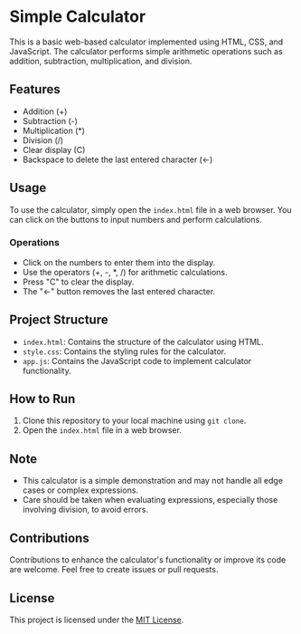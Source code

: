 # Simple Calculator

This is a basic web-based calculator implemented using HTML, CSS, and JavaScript. The calculator performs simple arithmetic operations such as addition, subtraction, multiplication, and division.

## Features

- Addition (+)
- Subtraction (-)
- Multiplication (*)
- Division (/)
- Clear display (C)
- Backspace to delete the last entered character (←)

## Usage

To use the calculator, simply open the `index.html` file in a web browser. You can click on the buttons to input numbers and perform calculations.

### Operations

- Click on the numbers to enter them into the display.
- Use the operators (+, -, *, /) for arithmetic calculations.
- Press "C" to clear the display.
- The "←" button removes the last entered character.

## Project Structure

- `index.html`: Contains the structure of the calculator using HTML.
- `style.css`: Contains the styling rules for the calculator.
- `app.js`: Contains the JavaScript code to implement calculator functionality.

## How to Run

1. Clone this repository to your local machine using `git clone`.
2. Open the `index.html` file in a web browser.

## Note

- This calculator is a simple demonstration and may not handle all edge cases or complex expressions.
- Care should be taken when evaluating expressions, especially those involving division, to avoid errors.

## Contributions

Contributions to enhance the calculator's functionality or improve its code are welcome. Feel free to create issues or pull requests.

## License

This project is licensed under the [MIT License](LICENSE).
